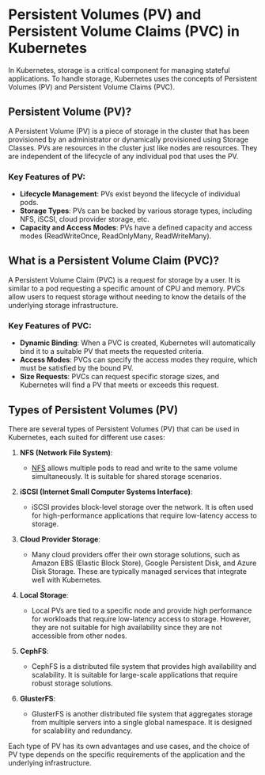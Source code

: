 # Persistent Volumes (PV) and Persistent Volume Claims (PVC) in Kubernetes

In Kubernetes, storage is a critical component for managing stateful applications. To handle storage, Kubernetes uses the concepts of Persistent Volumes (PV) and Persistent Volume Claims (PVC).

## Persistent Volume (PV)?

A Persistent Volume (PV) is a piece of storage in the cluster that has been provisioned by an administrator or dynamically provisioned using Storage Classes. PVs are resources in the cluster just like nodes are resources. They are independent of the lifecycle of any individual pod that uses the PV.

### Key Features of PV:
- **Lifecycle Management**: PVs exist beyond the lifecycle of individual pods.
- **Storage Types**: PVs can be backed by various storage types, including NFS, iSCSI, cloud provider storage, etc.
- **Capacity and Access Modes**: PVs have a defined capacity and access modes (ReadWriteOnce, ReadOnlyMany, ReadWriteMany).

## What is a Persistent Volume Claim (PVC)?

A Persistent Volume Claim (PVC) is a request for storage by a user. It is similar to a pod requesting a specific amount of CPU and memory. PVCs allow users to request storage without needing to know the details of the underlying storage infrastructure.

### Key Features of PVC:
- **Dynamic Binding**: When a PVC is created, Kubernetes will automatically bind it to a suitable PV that meets the requested criteria.
- **Access Modes**: PVCs can specify the access modes they require, which must be satisfied by the bound PV.
- **Size Requests**: PVCs can request specific storage sizes, and Kubernetes will find a PV that meets or exceeds this request.

## Types of Persistent Volumes (PV)

There are several types of Persistent Volumes (PV) that can be used in Kubernetes, each suited for different use cases:

1. **NFS (Network File System)**: 
   - [NFS](PersistantVolume%20with%20NFS/Readme.md) allows multiple pods to read and write to the same volume simultaneously. It is suitable for shared storage scenarios.

2. **iSCSI (Internet Small Computer Systems Interface)**: 
   - iSCSI provides block-level storage over the network. It is often used for high-performance applications that require low-latency access to storage.

3. **Cloud Provider Storage**: 
   - Many cloud providers offer their own storage solutions, such as Amazon EBS (Elastic Block Store), Google Persistent Disk, and Azure Disk Storage. These are typically managed services that integrate well with Kubernetes.

4. **Local Storage**: 
   - Local PVs are tied to a specific node and provide high performance for workloads that require low-latency access to storage. However, they are not suitable for high availability since they are not accessible from other nodes.

5. **CephFS**: 
   - CephFS is a distributed file system that provides high availability and scalability. It is suitable for large-scale applications that require robust storage solutions.

6. **GlusterFS**: 
   - GlusterFS is another distributed file system that aggregates storage from multiple servers into a single global namespace. It is designed for scalability and redundancy.

Each type of PV has its own advantages and use cases, and the choice of PV type depends on the specific requirements of the application and the underlying infrastructure.